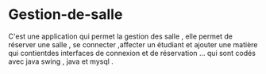 # Gestion-de-salle
C'est une application qui permet la gestion des salle , elle permet de réserver une salle , se connecter ,affecter un étudiant et ajouter une matière  qui contientdes interfaces
de connexion et de réservation ... qui sont codés avec java swing , java et mysql .
